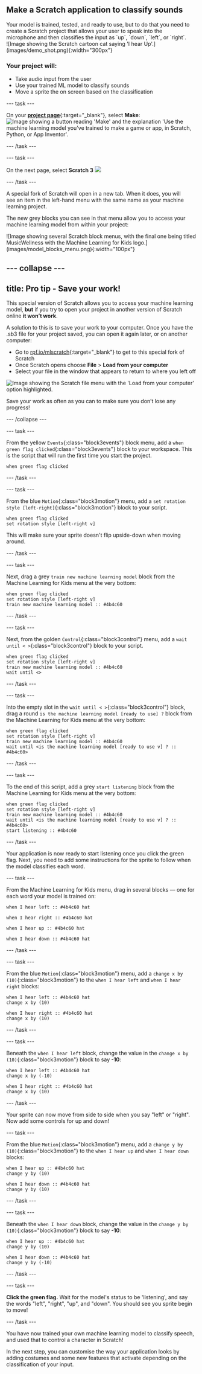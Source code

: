 
## Make a Scratch application to classify sounds

<div style="display: flex; flex-wrap: wrap">
<div style="flex-basis: 200px; flex-grow: 1; margin-right: 15px;">
Your model is trained, tested, and ready to use, but to do that you need to create a Scratch project that allows your user to speak into the microphone and then classifies the input as `up`, `down`, `left`, or `right`.
</div>
<div>
![Image showing the Scratch cartoon cat saying 'I hear Up'.](images/demo_shot.png){:width="300px"}
</div>
</div>


### **Your project will:**
+ Take audio input from the user
+ Use your trained ML model to classify sounds
+ Move a sprite the on screen based on the classification

--- task ---

On your [**project page**](https://machinelearningforkids.co.uk/#!/projects){:target="_blank"}, select **Make**:
![Image showing a button reading 'Make' and the explanation 'Use the machine learning model you've trained to make a game or app, in Scratch, Python, or App Inventor'.](images/make_button.png)

--- /task ---

--- task ---

On the next page, select **Scratch 3**
![](images/scratch3_button.png)

--- /task ---

<div style="display: flex; flex-wrap: wrap">
<div style="flex-basis: 200px; flex-grow: 1; margin-right: 15px;">
A special fork of Scratch will open in a new tab. When it does, you will see an item in the left-hand menu with the same name as your machine learning project.

The new grey blocks you can see in that menu allow you to access your machine learning model from within your project:
</div>
<div>
![Image showing several Scratch block menus, with the final one being titled MusicWellness with the Machine Learning for Kids logo.](images/model_blocks_menu.png){:width="100px"}
</div>
</div>

--- collapse ---
---
title: Pro tip - Save your work!
---

This special version of Scratch allows you to access your machine learning model, **but** if you try to open your project in another version of Scratch online **it won’t work**. 

A solution to this is to save your work to your computer. Once you have the .sb3 file for your project saved, you can open it again later, or on another computer:
+ Go to [rpf.io/mlscratch](rpf.io/mlscratch){:target="_blank"} to get to this special fork of Scratch 
+ Once Scratch opens choose **File** > **Load from your computer**
+ Select your file in the window that appears to return to where you left off

![Image showing the Scratch file menu with the 'Load from your computer' option highlighted.](images/load_menu.png)


Save your work as often as you can to make sure you don’t lose any progress!

--- /collapse ---

--- task ---

From the yellow `Events`{:class="block3events"} block menu, add a `when green flag clicked`{:class="block3events"} block to your workspace. This is the script that will run the first time you start the project. 

```blocks3
when green flag clicked
```

--- /task ---

--- task ---

From the blue `Motion`{:class="block3motion"} menu, add a `set rotation style [left-right]`{:class="block3motion"} block to your script.

```blocks3
when green flag clicked
set rotation style [left-right v]
```

This will make sure your sprite doesn't flip upside-down when moving around.

--- /task ---

--- task ---

Next, drag a grey `train new machine learning model` block from the Machine Learning for Kids menu at the very bottom:

```blocks3
when green flag clicked
set rotation style [left-right v]
train new machine learning model :: #4b4c60
```

--- /task ---

--- task ---

Next, from the golden `Control`{:class="block3control"} menu, add a `wait until < >`{:class="block3control"} block to your script.

```blocks3
when green flag clicked
set rotation style [left-right v]
train new machine learning model :: #4b4c60
wait until <>
```

--- /task ---

--- task ---

Into the empty slot in the `wait until < >`{:class="block3control"} block, drag a round `is the machine learning model [ready to use] ?` block from the Machine Learning for Kids menu at the very bottom:

```blocks3
when green flag clicked
set rotation style [left-right v]
train new machine learning model :: #4b4c60
wait until <is the machine learning model [ready to use v] ? :: #4b4c60>
```

--- /task ---

--- task ---

To the end of this script, add a grey `start listening` block from the Machine Learning for Kids menu at the very bottom:

```blocks3
when green flag clicked
set rotation style [left-right v]
train new machine learning model :: #4b4c60
wait until <is the machine learning model [ready to use v] ? :: #4b4c60>
start listening :: #4b4c60
```

--- /task ---

Your application is now ready to start listening once you click the green flag. Next, you need to add some instructions for the sprite to follow when the model classifies each word.

--- task ---

From the Machine Learning for Kids menu, drag in several blocks — one for each word your model is trained on:


```blocks3
when I hear left :: #4b4c60 hat
```

```blocks3
when I hear right :: #4b4c60 hat
```

```blocks3
when I hear up :: #4b4c60 hat
```

```blocks3
when I hear down :: #4b4c60 hat
```

--- /task ---

--- task ---

From the blue `Motion`{:class="block3motion"} menu, add a `change x by (10)`{:class="block3motion"} to the `when I hear left` and `when I hear right` blocks:


```blocks3
when I hear left :: #4b4c60 hat
change x by (10)
```

```blocks3
when I hear right :: #4b4c60 hat
change x by (10)
```

--- /task ---

--- task ---

Beneath the `when I hear left` block, change the value in the `change x by (10)`{:class="block3motion"} block to say **-10**:

```blocks3
when I hear left :: #4b4c60 hat
change x by (-10)
```

```blocks3
when I hear right :: #4b4c60 hat
change x by (10)
```

--- /task ---

Your sprite can now move from side to side when you say "left" or "right". Now add some controls for up and down!

--- task ---

From the blue `Motion`{:class="block3motion"} menu, add a `change y by (10)`{:class="block3motion"} to the `when I hear up` and `when I hear down` blocks:


```blocks3
when I hear up :: #4b4c60 hat
change y by (10)
```

```blocks3
when I hear down :: #4b4c60 hat
change y by (10)
```

--- /task ---

--- task ---

Beneath the `when I hear down` block, change the value in the `change y by (10)`{:class="block3motion"} block to say **-10**:

```blocks3
when I hear up :: #4b4c60 hat
change y by (10)
```

```blocks3
when I hear down :: #4b4c60 hat
change y by (-10)
```

--- /task ---

--- task ---

**Click the green flag.** Wait for the model's status to be 'listening', and say the words "left", "right", "up", and "down".
You should see you sprite begin to move!

--- /task ---

You have now trained your own machine learning model to classify speech, and used that to control a character in Scratch! 

In the next step, you can customise the way your application looks by adding costumes and some new features that activate depending on the classification of your input.

